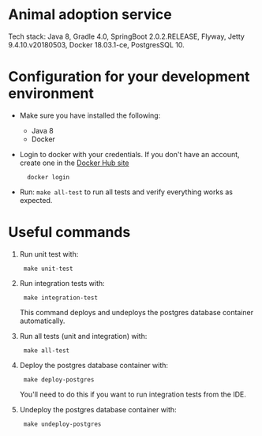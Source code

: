 # Animal adoption service

Tech stack: Java 8, Gradle 4.0, SpringBoot 2.0.2.RELEASE, Flyway, Jetty 9.4.10.v20180503, Docker 18.03.1-ce, PostgresSQL 10.

# Configuration for your development environment

- Make sure you have installed the following:
    - Java 8
    - Docker
    
- Login to docker with your credentials. If you don't have an account, create one in the [Docker Hub site](https://hub.docker.com/)

        docker login

- Run: `make all-test` to run all tests and verify everything works as expected.

# Useful commands

1. Run unit test with:
        
        make unit-test
2. Run integration tests with:

        make integration-test
   This command deploys and undeploys the postgres database container automatically.
3. Run all tests (unit and integration) with:

        make all-test
4. Deploy the postgres database container with:

        make deploy-postgres
   
   You'll need to do this if you want to run integration tests from the IDE.
5. Undeploy the postgres database container with:

        make undeploy-postgres